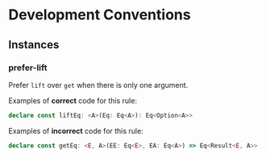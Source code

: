 # Development Conventions

## Instances

### prefer-lift

Prefer `lift` over `get` when there is only one argument.

Examples of **correct** code for this rule:

```ts
declare const liftEq: <A>(Eq: Eq<A>): Eq<Option<A>>
```

Examples of **incorrect** code for  this rule:

```ts
declare const getEq: <E, A>(EE: Eq<E>, EA: Eq<A>) => Eq<Result<E, A>>
```
